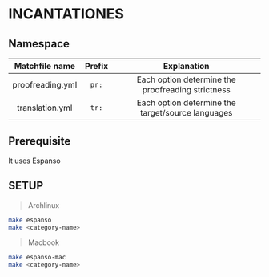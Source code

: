 # INCANTATIONES
## Namespace
| Matchfile name | Prefix | Explanation |
|:---:|:---:|:---:|
|proofreading.yml|`pr:`|Each option determine the proofreading strictness|
|translation.yml|`tr:`|Each option determine the target/source languages|

## Prerequisite
It uses Espanso

## SETUP
> Archlinux
```sh
make espanso
make <category-name>
```
> Macbook
```sh
make espanso-mac
make <category-name>
```
